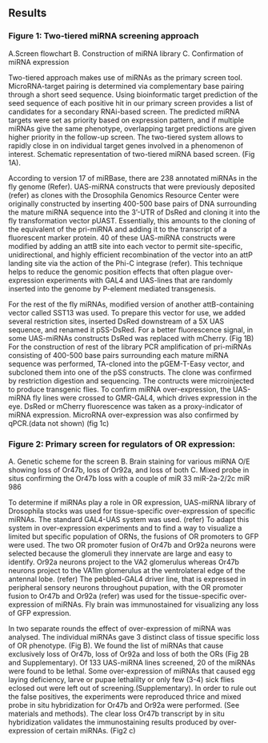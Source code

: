 ## Results

### Figure 1: Two-tiered miRNA screening approach
A.Screen flowchart
B. Construction of miRNA library
C. Confirmation of miRNA expression

Two-tiered approach makes use of miRNAs as the primary screen tool. MicroRNA-target pairing is determined via complementary base pairing through a short seed sequence. Using bioinformatic target prediction of the seed sequence of each positive hit in our primary screen provides a list of candidates for a secondary RNAi-based screen. The predicted miRNA targets were set as priority based on expression
pattern, and if multiple miRNAs give the same phenotype, overlapping target predictions are given higher priority in the follow-up screen. The two-tiered system allows to rapidly close in on individual target genes involved in a phenomenon of interest. Schematic representation  of two-tiered miRNA based screen. (Fig 1A).

According to version 17 of miRBase, there are 238 annotated miRNAs in the fly genome (Refer). UAS-miRNA constructs that were previously deposited (refer) as clones with the Drosophila Genomics Resource Center were originally constructed by inserting 400-500 base pairs of DNA surrounding the mature miRNA sequence into the 3’-UTR of DsRed and cloning it into the fly transformation vector pUAST. Essentially, this amounts to the cloning of the equivalent of the pri-miRNA and adding it to the transcript of a fluorescent marker protein.  40 of these UAS-miRNA constructs were modified by adding an attB site into each vector to permit site-specific, unidirectional, and highly efficient recombination of the vector into an attP landing site via the action of the Phi-C integrase (refer). This technique helps to reduce the genomic position effects that often plague over-expression experiments with GAL4 and UAS-lines that are randomly inserted into the genome by P-element mediated transgenesis.

For the rest of the fly miRNAs, modified version of another attB-containing vector called SST13 was used. To prepare this vector for use, we added several restriction sites, inserted DsRed downstream of a 5X UAS sequence, and renamed it pSS-DsRed. For a better fluorescence signal, in some UAS-miRNAs  constructs DsRed was replaced with mCherry. (Fig 1B) For the construction of rest of the library PCR amplification of pri-miRNAs consisting of 400-500 base pairs surrounding each mature miRNA sequence was performed, TA-cloned into the pGEM-T-Easy vector, and subcloned them into one of the pSS constructs. The clone was confirmed by restriction digestion and sequencing. The contructs were microinjected to produce transgenic flies. To confirm miRNA over-expression, the UAS-miRNA fly lines were crossed to GMR-GAL4, which drives expression in the eye. DsRed or mCherry fluorescence was taken as a proxy-indicator of miRNA expression. MicroRNA over-expression was also confirmed by qPCR.(data not shown) (fig 1c)

### Figure 2: Primary screen for regulators of OR expression:
A. Genetic scheme for the screen
B. Brain staining for various miRNA O/E showing loss of Or47b, loss of Or92a, and loss of both
C. Mixed probe in situs confirming the Or47b loss with a couple of miR 33 miR-2a-2/2c miR 986 

To determine if miRNAs play a role in OR expression,  UAS-miRNA library of Drosophila stocks was used for tissue-specific over-expression of specific miRNAs.  The standard GAL4-UAS system was used. (refer) To adapt this system in over-expression experiments and to find a way to visualize a limited but specific population of ORNs, the fusions of OR promoters to GFP were used.  The two OR promoter fusion of Or47b and Or92a neurons were selected because the glomeruli they innervate are large and easy to identify. Or92a neurons project to the VA2 glomerulus whereas Or47b neurons project to the VA1lm glomerulus at the ventrolateral edge of the antennal lobe. (refer) The pebbled-GAL4 driver line, that is expressed in peripheral sensory neurons throughout pupation, with the OR promoter fusion to Or47b and Or92a (refer) was used for the tissue-specific over-expression of miRNAs. Fly brain was immunostained for visualizing any loss of GFP expression.

In two separate rounds the effect of over-expression of miRNA was analysed. The individual miRNAs gave 3 distinct class of tissue specific loss of OR phenotype. (Fig B). We found the list of miRNAs that cause exclusively loss of Or47b, loss of Or92a and loss of both the ORs (Fig 2B and Supplementary).  Of 133 UAS-miRNA lines screened, 20 of the miRNAs were found to be lethal. Some over-expression of miRNAs that caused egg laying deficiency, larve or pupae lethalilty or only few (3-4) sick flies eclosed out were left out of screening.(Supplementary). In order to rule out the false positives, the experiments were reproduced thrice and mixed probe in situ hybridization for Or47b and Or92a were performed. (See materials and methods). The clear loss Or47b transcript by in situ hybridization validates the immunostaining results produced by over-expression of certain miRNAs. (Fig2 c)

